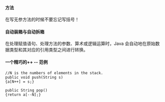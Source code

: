#### 方法
在写无参方法的时候不要忘记写括号！
#### 自动装箱与自动拆箱
在处理赋值语句、处理方法的参数、算术或逻辑运算时，Java 会自动地在原始数据类型和其对应的引用类型之间进行转换。
#### 一个精巧的++ -- 范例
```
//N is the numbers of elements in the stack.
public void push(String s)
{a[N++] = s;}

public String pop()
{return a[--N];}
```

